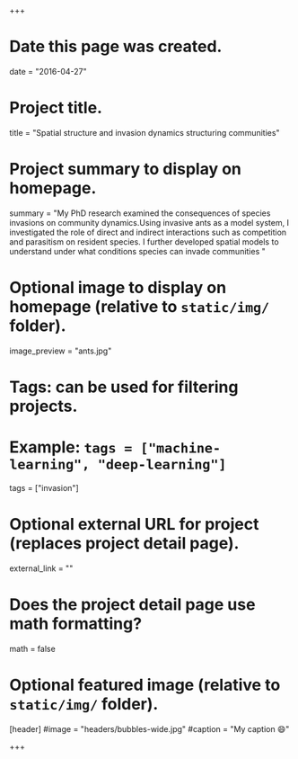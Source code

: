 +++
# Date this page was created.
date = "2016-04-27"

# Project title.
title = "Spatial structure and invasion dynamics structuring communities"

# Project summary to display on homepage.
summary = "My PhD research examined the consequences of species invasions on community dynamics.Using invasive ants as a model system, I investigated the role of direct and indirect interactions such as competition and parasitism on resident species. I further developed spatial models to understand under what conditions species can invade communities "

# Optional image to display on homepage (relative to `static/img/` folder).
image_preview = "ants.jpg"

# Tags: can be used for filtering projects.
# Example: `tags = ["machine-learning", "deep-learning"]`
tags = ["invasion"]

# Optional external URL for project (replaces project detail page).
external_link = ""

# Does the project detail page use math formatting?
math = false

# Optional featured image (relative to `static/img/` folder).
[header]
#image = "headers/bubbles-wide.jpg"
#caption = "My caption :smile:"

+++




